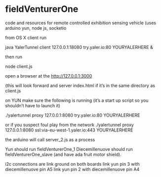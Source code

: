 # fieldVenturerOne
code and resources for remote controlled exhibition sensing vehicle (uses arduino yun, node js, socketio

from OS X client run

java YalerTunnel client 127.0.0.1:18080 try.yaler.io:80 YOURYALERHERE &

then run

node client.js

open a browser at the http://127.0.0.1:3000

(this will look forward and server index.html if it’s in the same directory as client.js



on YUN make sure the following is running (it’s a start up script so you shouldn’t have to launch it)

./yalertunnel proxy 127.0.0.1:8080 try.yaler.io:80 YOURYALERHERE

or if you suspect foul play from the network
./yalertunnel proxy 127.0.0.1:8080 ssl:via-eu-west-1.yaler.io:443 YOURYALERHERE


the arduino will call server_2.js as a process

Yun should run fieldVenturerOne_1 
Diecemillenuove should run fieldVenturerOne_slave (and have ada fruit motor shield).

i2c connections are
link ground on both boards
link yun pin 3 with diecemillenuove pin A5
link yun pin 2 with diecemillenuove pin A4

